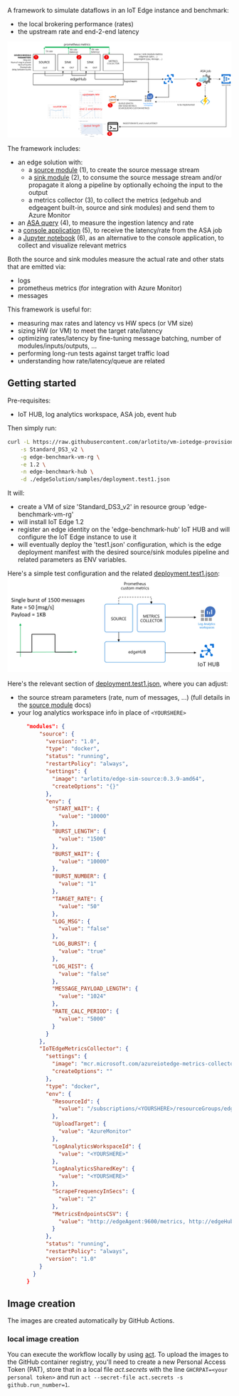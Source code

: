 A framework to simulate dataflows in an IoT Edge instance and benchmark:
* the local brokering performance (rates)
* the upstream rate and end-2-end latency

![](./images/architecture.png)

The framework includes:

* an edge solution with:
  * a [source module](./edgeSolution/modules/source) (1), to create the source message stream
  * a [sink module](./edgeSolution/modules/sink) (2), to consume the source message stream and/or propagate it along a pipeline by optionally echoing the input to the output
  * a metrics collector (3), to collect the metrics (edgehub and edgeagent built-in, source and sink modules) and send them to Azure Monitor
* an [ASA query](./asa/) (4), to measure the ingestion latency and rate
* a [console application](./console/) (5), to receive the latency/rate from the ASA job
* a [Jupyter notebook](./jupyter/) (6), as an alternative to the console application, to collect and visualize relevant metrics 

Both the source and sink modules measure the actual rate and other stats that are emitted via:
* logs
* prometheus metrics (for integration with Azure Monitor)
* messages

This framework is useful for:
* measuring max rates and latency vs HW specs (or VM size)
* sizing HW (or VM) to meet the target rate/latency
* optimizing rates/latency by fine-tuning message batching, number of modules/inputs/outputs, ...
* performing long-run tests against target traffic load
* understanding how rate/latency/queue are related

## Getting started
Pre-requisites:
* IoT HUB, log analytics workspace, ASA job, event hub

Then simply run:
```bash
curl -L https://raw.githubusercontent.com/arlotito/vm-iotedge-provision/dev/scripts/vmedge.sh | bash -s -- \
    -s Standard_DS3_v2 \
    -g edge-benchmark-vm-rg \
    -e 1.2 \
    -n edge-benchmark-hub \
    -d ./edgeSolution/samples/deployment.test1.json
```

It will:
* create a VM of size 'Standard_DS3_v2' in resource group 'edge-benchmark-vm-rg'
* will install IoT Edge 1.2 
* register an edge identity on the 'edge-benchmark-hub' IoT HUB and will configure the IoT Edge instance to use it
* will eventually deploy the 'test1.json' configuration, which is the edge deployment manifest with the desired source/sink modules pipeline and related parameters as ENV variables.

Here's a simple test configuration and the related [deployment.test1.json](deployment.test1.json):
![](./images/simple-example.png)

Here's the relevant section of [deployment.test1.json](deployment.test1.json), where you can adjust:
* the source stream parameters (rate, num of messages, ...) (full details in the [source module](./edgeSolution/modules/source) docs)
* your log analytics workspace info in place of `<YOURSHERE>`

```json
      "modules": {
          "source": {
            "version": "1.0",
            "type": "docker",
            "status": "running",
            "restartPolicy": "always",
            "settings": {
              "image": "arlotito/edge-sim-source:0.3.9-amd64",
              "createOptions": "{}"
            },
            "env": {
              "START_WAIT": {
                "value": "10000"
              },
              "BURST_LENGTH": {
                "value": "1500"
              },
              "BURST_WAIT": {
                "value": "10000"
              },
              "BURST_NUMBER": {
                "value": "1"
              },
              "TARGET_RATE": {
                "value": "50"
              },
              "LOG_MSG": {
                "value": "false"
              },
              "LOG_BURST": {
                "value": "true"
              },
              "LOG_HIST": {
                "value": "false"
              },
              "MESSAGE_PAYLOAD_LENGTH": {
                "value": "1024"
              },
              "RATE_CALC_PERIOD": {
                "value": "5000"
              }
            }
          },
          "IoTEdgeMetricsCollector": {
            "settings": {
              "image": "mcr.microsoft.com/azureiotedge-metrics-collector:1.0",
              "createOptions": ""
            },
            "type": "docker",
            "env": {
              "ResourceId": {
                "value": "/subscriptions/<YOURSHERE>/resourceGroups/edge-benchmark-hub-rg/providers/Microsoft.Devices/IotHubs/<YOURSHERE>"
              },
              "UploadTarget": {
                "value": "AzureMonitor"
              },
              "LogAnalyticsWorkspaceId": {
                "value": "<YOURSHERE>"
              },
              "LogAnalyticsSharedKey": {
                "value": "<YOURSHERE>"
              },
              "ScrapeFrequencyInSecs": {
                "value": "2"
              },
              "MetricsEndpointsCSV": {
                "value": "http://edgeAgent:9600/metrics, http://edgeHub:9600/metrics, http://source:9600/metrics"
              }
            },
            "status": "running",
            "restartPolicy": "always",
            "version": "1.0"
          }
        }
      }
```

## Image creation
The images are created automatically by GitHub Actions. 
### local image creation
You can execute the workflow locally by using [act](https://github.com/nektos/act). To upload the images to the GitHub container registry, you'll need to create a new Personal Access Token (PAT), store that in a local file *act.secrets* with the line ```GHCRPAT=<your personal token>``` and run ```act --secret-file act.secrets -s github.run_number=1```.
